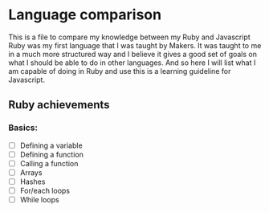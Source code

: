 # Language comparison

This is a file to compare my knowledge between my Ruby and Javascript 
Ruby was my first language that I was taught by Makers. It was taught to me in a much more structured way and I believe it gives a good set of goals on what I should be able to do in other languages. 
And so here I will list what I am capable of doing in Ruby and use this is a learning guideline for Javascript. 

## Ruby achievements

### Basics:
* [ ] Defining a variable 
* [ ] Defining a function
* [ ] Calling a function 
* [ ] Arrays
* [ ] Hashes
* [ ] For/each loops
* [ ] While loops 

### 
